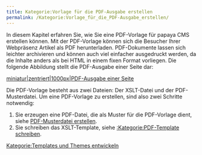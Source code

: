 ```yaml
---
title: Kategorie:Vorlage für die PDF-Ausgabe erstellen
permalink: /Kategorie:Vorlage_für_die_PDF-Ausgabe_erstellen/
---
```


In diesem Kapitel erfahren Sie, wie Sie eine PDF-Vorlage für papaya CMS erstellen können. Mit der PDF-Vorlage können sich die Besucher Ihrer Webpräsenz Artikel als PDF herunterladen. PDF-Dokumente lassen sich leichter archivieren und können auch viel einfacher ausgedruckt werden, da die Inhalte anders als bei HTML in einem fixen Format vorliegen. Die folgende Abbildung stellt die PDF-Ausgabe einer Seite dar:

[miniatur|zentriert|1000px|PDF-Ausgabe einer Seite](/Datei:VorschauAusgabe.png "wikilink")

Die PDF-Vorlage besteht aus zwei Dateien: Der XSLT-Datei und der PDF-Musterdatei. Um eine PDF-Vorlage zu erstellen, sind also zwei Schritte notwendig:

1.  Sie erzeugen eine PDF-Datei, die als Muster für die PDF-Vorlage dient, siehe [PDF-Musterdatei erstellen](/PDF-Musterdatei_erstellen "wikilink").
2.  Sie schreiben das XSLT-Template, siehe [:Kategorie:PDF-Template schreiben](/:Kategorie:PDF-Template_schreiben "wikilink").

[Kategorie:Templates und Themes entwickeln](/Kategorie:Templates_und_Themes_entwickeln "wikilink")